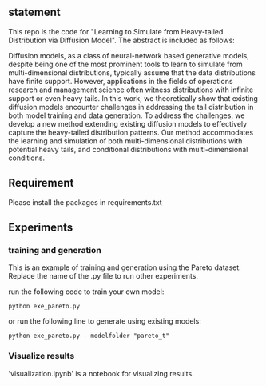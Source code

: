 ## statement
This repo is the code for "Learning to Simulate from Heavy-tailed Distribution via Diffusion Model". The abstract is included as follows:

Diffusion models, as a class of neural-network based generative models, despite being one of the most prominent tools to learn to simulate from multi-dimensional distributions, typically assume that the data distributions have finite support. However, applications in the fields of operations research and management science often witness distributions with infinite support or even heavy tails. In this work, we theoretically show that existing diffusion models encounter challenges in addressing the tail distribution in both model training and data generation. To address the challenges, we develop a new method extending existing diffusion models to effectively capture the heavy-tailed distribution patterns. Our method accommodates the learning and simulation of both multi-dimensional distributions with potential heavy tails, and conditional distributions with multi-dimensional conditions.

## Requirement

Please install the packages in requirements.txt


## Experiments 

### training and generation
This is an example of training and generation using the Pareto dataset. Replace the name of the .py file to run other experiments.

run the following code to train your own model:

```shell
python exe_pareto.py
```

or run the following line to generate using existing models:

```shell
python exe_pareto.py --modelfolder "pareto_t"
```

### Visualize results
'visualization.ipynb' is a notebook for visualizing results.